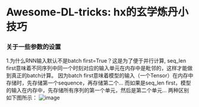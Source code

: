 # Awesome-DL-tricks: hx的玄学炼丹小技巧

### 关于一些参数的设置
1.为什么RNN输入默认不是batch first=True？这是为了便于并行计算, seq_len first意味着不同序列中同一个时刻对应的输入单元在内存中是毗邻的，这样才能做到真正的batch计算。
因为batch first意味着模型的输入（一个Tensor）在内存中存储时，先存储第一个sequence，再存储第二个... 而如果是seq_len first，模型的输入在内存中，先存储所有序列的第一个单元，然后是第二个单元... 两种区别如下图所示：
![image](https://user-images.githubusercontent.com/57054352/134612500-d8e90e51-eb01-42a2-b847-533d5d2da9b1.png)


